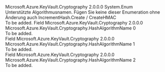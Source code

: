 <Type Name="HashAlgorithmName" FullName="Microsoft.Azure.KeyVault.Cryptography.HashAlgorithmName">
  <TypeSignature Language="C#" Value="public enum HashAlgorithmName" />
  <TypeSignature Language="ILAsm" Value=".class public auto ansi sealed HashAlgorithmName extends System.Enum" />
  <TypeSignature Language="DocId" Value="T:Microsoft.Azure.KeyVault.Cryptography.HashAlgorithmName" />
  <TypeSignature Language="VB.NET" Value="Public Enum HashAlgorithmName" />
  <TypeSignature Language="F#" Value="type HashAlgorithmName = " />
  <AssemblyInfo>
    <AssemblyName>Microsoft.Azure.KeyVault.Cryptography</AssemblyName>
    <AssemblyVersion>2.0.0.0</AssemblyVersion>
  </AssemblyInfo>
  <Base>
    <BaseTypeName>System.Enum</BaseTypeName>
  </Base>
  <Docs>
    <summary>
            Unterstützte Algorithmusnamen. Fügen Sie keine dieser Enumeration ohne Änderung auch IncrementHash.Create / CreateHMAC
            </summary>
    <remarks>To be added.</remarks>
  </Docs>
  <Members>
    <Member MemberName="SHA256">
      <MemberSignature Language="C#" Value="SHA256" />
      <MemberSignature Language="ILAsm" Value=".field public static literal valuetype Microsoft.Azure.KeyVault.Cryptography.HashAlgorithmName SHA256 = int32(0)" />
      <MemberSignature Language="DocId" Value="F:Microsoft.Azure.KeyVault.Cryptography.HashAlgorithmName.SHA256" />
      <MemberSignature Language="VB.NET" Value="SHA256" />
      <MemberSignature Language="F#" Value="SHA256 = 0" Usage="Microsoft.Azure.KeyVault.Cryptography.HashAlgorithmName.SHA256" />
      <MemberType>Field</MemberType>
      <AssemblyInfo>
        <AssemblyName>Microsoft.Azure.KeyVault.Cryptography</AssemblyName>
        <AssemblyVersion>2.0.0.0</AssemblyVersion>
      </AssemblyInfo>
      <ReturnValue>
        <ReturnType>Microsoft.Azure.KeyVault.Cryptography.HashAlgorithmName</ReturnType>
      </ReturnValue>
      <MemberValue>0</MemberValue>
      <Docs>
        <summary>To be added.</summary>
      </Docs>
    </Member>
    <Member MemberName="SHA384">
      <MemberSignature Language="C#" Value="SHA384" />
      <MemberSignature Language="ILAsm" Value=".field public static literal valuetype Microsoft.Azure.KeyVault.Cryptography.HashAlgorithmName SHA384 = int32(1)" />
      <MemberSignature Language="DocId" Value="F:Microsoft.Azure.KeyVault.Cryptography.HashAlgorithmName.SHA384" />
      <MemberSignature Language="VB.NET" Value="SHA384" />
      <MemberSignature Language="F#" Value="SHA384 = 1" Usage="Microsoft.Azure.KeyVault.Cryptography.HashAlgorithmName.SHA384" />
      <MemberType>Field</MemberType>
      <AssemblyInfo>
        <AssemblyName>Microsoft.Azure.KeyVault.Cryptography</AssemblyName>
        <AssemblyVersion>2.0.0.0</AssemblyVersion>
      </AssemblyInfo>
      <ReturnValue>
        <ReturnType>Microsoft.Azure.KeyVault.Cryptography.HashAlgorithmName</ReturnType>
      </ReturnValue>
      <MemberValue>1</MemberValue>
      <Docs>
        <summary>To be added.</summary>
      </Docs>
    </Member>
    <Member MemberName="SHA512">
      <MemberSignature Language="C#" Value="SHA512" />
      <MemberSignature Language="ILAsm" Value=".field public static literal valuetype Microsoft.Azure.KeyVault.Cryptography.HashAlgorithmName SHA512 = int32(2)" />
      <MemberSignature Language="DocId" Value="F:Microsoft.Azure.KeyVault.Cryptography.HashAlgorithmName.SHA512" />
      <MemberSignature Language="VB.NET" Value="SHA512" />
      <MemberSignature Language="F#" Value="SHA512 = 2" Usage="Microsoft.Azure.KeyVault.Cryptography.HashAlgorithmName.SHA512" />
      <MemberType>Field</MemberType>
      <AssemblyInfo>
        <AssemblyName>Microsoft.Azure.KeyVault.Cryptography</AssemblyName>
        <AssemblyVersion>2.0.0.0</AssemblyVersion>
      </AssemblyInfo>
      <ReturnValue>
        <ReturnType>Microsoft.Azure.KeyVault.Cryptography.HashAlgorithmName</ReturnType>
      </ReturnValue>
      <MemberValue>2</MemberValue>
      <Docs>
        <summary>To be added.</summary>
      </Docs>
    </Member>
  </Members>
</Type>